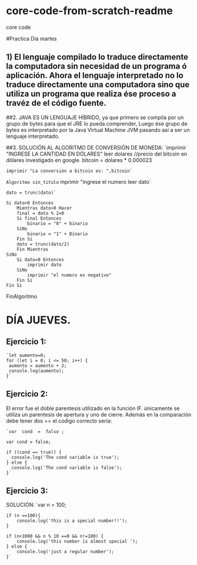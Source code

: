 # core-code-from-scratch-readme
core code

#Practica Día martes

## 1) El lenguaje compilado  lo traduce directamente la computadora  sin necesidad de un programa ó aplicación. Ahora el lenguaje interpretado no lo traduce directamente una computadora sino que  utiliza un programa que realiza ése proceso a travéz de el código fuente.

##2.  JAVA ES UN LENGUAJE HÍBRIDO, ya que primero se compila por un grupo de bytes para que el JRE lo pueda comprender, Luego ése grupo de bytes es interpretado por la Java Virtual Machine JVM  pasando así  a ser un lenguaje interpretado.


##3. SOLUCIÓN AL ALGORITMO DE CONVERSIÓN DE MONEDA:
`imprimir "INGRESE LA CANTIDAD EN DÓLARES"
	leer dolares
	//precio del bitcoin en dólares investigado en google.
	bitcoin = dolares * 0.000023
	
	imprimir "La conversión a bitcoin es: ",bitcoin`
  
  `Algoritmo sin_titulo`
	mprimir "ingrese el numero
	leer dato`
	
	dato = trunc(dato)`
	
	Si dato>0 Entonces
		Mientras dato>0 Hacer
		final = dato % 2=0
		Si final Entonces
			binario = "0" + binario
		SiNo
			binario = "1" + Binario
		Fin Si
		dato = trunc(dato/2)
		Fin Mientras
	SiNo
		Si dato=0 Entonces
			imprimir dato
		SiNo
			imprimir "el numero es negativo"
		Fin Si
	Fin Si
	
FinAlgoritmo


# DÍA JUEVES.

## Ejercicio 1:

	`let aumento=0;
	for (let i = 0; i <= 50; i++) {
 	 aumento = aumento + 2;
 	 console.log(aumento);
	}`

## Ejercicio 2:

El error fue el doble parentesis utilizado en la función IF.
únicamente se utiliza un parentesis de apertura y uno de cierre. Además
en la comparación debe tener dos ==
el codigo correcto sería:

	`var  cond  =  falso ;

	var cond = false;

	if ((cond == true)) {
	  console.log('The cond variable is true');
	} else {
	  console.log('The cond variable is false');
	}`

## Ejercicio 3:

SOLUCIÓN:
	`var n = 100;

	if (n ==100){
	    console.log('this is a special number!!');
	}

	if (n<1000 && n % 10 ==0 && n!=100) {
	    console.log('this number is almost special ');
	} else {
	    console.log('just a regular number');
	}`
